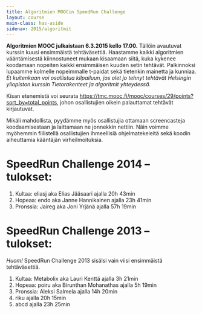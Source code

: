 ```yaml
---
title: Algoritmien MOOCin SpeedRun Challenge
layout: course
main-class: has-aside
sidenav: 2015/algoritmit
---
```

**Algoritmien MOOC julkaistaan 6.3.2015 kello 17.00.** Tällöin avautuvat kurssin kuusi ensimmäistä tehtäväsettiä. Haastamme kaikki algoritmien vääntämisestä kiinnostuneet mukaan kisaamaan siitä, kuka kykenee koodamaan nopeiten kaikki ensimmäisen kuuden setin tehtävät. Palkinnoksi lupaamme kolmelle nopeimmalle t-paidat sekä tietenkin mainetta ja kunniaa. *Et kuitenkaan voi osallistua kilpailuun, jos olet jo tehnyt tehtävät Helsingin yliopiston kurssin Tietorakenteet ja algoritmit yhteydessä.*

Kisan etenemistä voi seurata <https://tmc.mooc.fi/mooc/courses/29/points?sort_by=total_points>, johon osallistujien oikein palauttamat tehtävät kirjautuvat. 

Mikäli mahdollista, pyydämme myös osallistujia ottamaan screencasteja koodaamisestaan ja laittamaan ne jonnekkin nettiin. Näin voimme myöhemmin fiilistellä osallistujien ihmeellisiä ohjelmatekeleitä sekä koodin aiheuttamia kääntäjän virheilmoituksia.

# SpeedRun Challenge 2014 – tulokset:

1. Kultaa: eliasj aka Elias Jääsaari ajalla 20h 43min
2. Hopeaa: endo aka Janne Hannikainen ajalla 23h 41min
3. Pronssia: Jaireg aka Joni Yrjänä ajalla 57h 19min

# SpeedRun Challenge 2013 – tulokset:

*Huom!* SpeedRun Challenge 2013 sisälsi vain viisi ensimmäistä tehtäväsettiä.

1. Kultaa: Metabolix aka Lauri Kenttä ajalla 3h 21min
2. Hopeaa: poiru aka Birunthan Mohanathas ajalla 5h 19min
3. Pronssia: Aleksi Salmela ajalla 14h 20min
4. riku ajalla 20h 15min
5. abcd ajalla 23h 25min